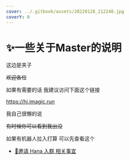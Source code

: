 ```yaml
---
cover: ../.gitbook/assets/20220128_212240.jpg
coverY: 0
---
```


# ✨一些关于Master的说明

这边是夹子

~~欢迎各位~~

如果有需要的话 我建议访问下面这个链接

https://hi.imagic.run

我自己很懒的说

~~有时候你可以看到我出没~~

如果有机器人拉入打算 可以先查看这个

  * [🤔邀请 Hana 入群 相关事宜](InviteRequirement.md)
